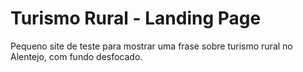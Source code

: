 # Turismo Rural - Landing Page

Pequeno site de teste para mostrar uma frase sobre turismo rural no Alentejo, com fundo desfocado.
